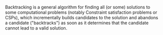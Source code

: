Backtracking is a general algorithm for finding all (or some) solutions to some computational problems (notably Constraint satisfaction problems or CSPs), which incrementally builds candidates to the solution and abandons a candidate ("backtracks") as soon as it determines that the candidate cannot lead to a valid solution. 


